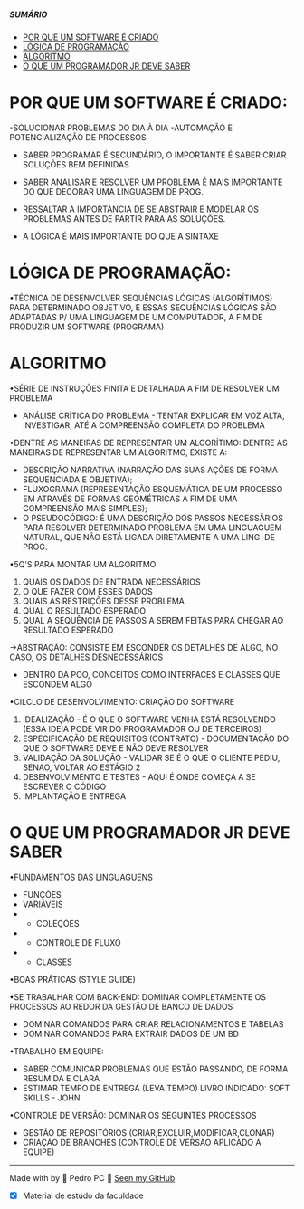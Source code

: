 <h5>SUMÁRIO</h5>

- [POR QUE UM SOFTWARE É CRIADO](#por-que-um-software-é-criado)
- [LÓGICA DE PROGRAMAÇÃO](#lógica-de-programação)
-  [ALGORITMO](#algoritmo)
- [O QUE UM PROGRAMADOR JR DEVE SABER](#o-que-um-programador-jr-deve-saber)

# POR QUE UM SOFTWARE É CRIADO:

 -SOLUCIONAR PROBLEMAS DO DIA À DIA
 -AUTOMAÇÃO E POTENCIALIZAÇÃO DE PROCESSOS

 - SABER PROGRAMAR É SECUNDÁRIO, O IMPORTANTE É SABER CRIAR SOLUÇÕES BEM DEFINIDAS

 - SABER ANALISAR E RESOLVER UM PROBLEMA É MAIS IMPORTANTE DO QUE DECORAR UMA LINGUAGEM DE PROG.
	
 - RESSALTAR A IMPORTÂNCIA DE SE ABSTRAIR E MODELAR OS PROBLEMAS ANTES DE PARTIR PARA AS SOLUÇÕES.

 - A LÓGICA É MAIS IMPORTANTE DO QUE A SINTAXE

 # LÓGICA DE PROGRAMAÇÃO:
 
 •TÉCNICA DE DESENVOLVER SEQUÊNCIAS LÓGICAS (ALGORÍTIMOS) PARA DETERMINADO OBJETIVO, E 
 ESSAS SEQUÊNCIAS LÓGICAS SÃO ADAPTADAS P/ UMA LINGUAGEM DE UM COMPUTADOR, A FIM DE PRODUZIR UM SOFTWARE (PROGRAMA)

# ALGORITMO 
 •SÉRIE DE INSTRUÇÕES FINITA E DETALHADA A FIM DE  RESOLVER UM PROBLEMA
 - ANÁLISE CRÍTICA DO PROBLEMA - TENTAR EXPLICAR EM VOZ ALTA, INVESTIGAR, ATÉ A COMPREENSÃO COMPLETA DO PROBLEMA

 •DENTRE AS MANEIRAS DE REPRESENTAR UM ALGORÍTIMO: DENTRE AS MANEIRAS DE REPRESENTAR UM ALGORITMO, EXISTE A: 
  - DESCRIÇÃO NARRATIVA (NARRAÇÃO DAS SUAS AÇÕES DE FORMA SEQUENCIADA E OBJETIVA); 
  - FLUXOGRAMA (REPRESENTAÇÃO ESQUEMÁTICA DE UM PROCESSO EM ATRAVÉS DE FORMAS GEOMÉTRICAS A FIM DE UMA COMPREENSÃO MAIS SIMPLES); 
  - O PSEUDOCÓDIGO: É UMA DESCRIÇÃO DOS PASSOS NECESSÁRIOS PARA RESOLVER DETERMINADO PROBLEMA EM UMA LINGUAGUEM NATURAL, 
  QUE NÃO ESTÁ LIGADA DIRETAMENTE A UMA LING. DE PROG.

 •5Q'S PARA MONTAR UM ALGORITMO
 1. QUAIS OS DADOS DE ENTRADA NECESSÁRIOS 	
 2. O QUE FAZER COM ESSES DADOS			                
 3. QUAIS AS RESTRIÇÕES DESSE PROBLEMA
 4. QUAL O RESULTADO ESPERADO
 5. QUAL A SEQUÊNCIA DE PASSOS A SEREM FEITAS PARA CHEGAR AO RESULTADO ESPERADO

->ABSTRAÇÃO: CONSISTE EM ESCONDER OS DETALHES DE ALGO, NO CASO, OS DETALHES DESNECESSÁRIOS
 - DENTRO DA POO, CONCEITOS COMO INTERFACES E CLASSES QUE ESCONDEM ALGO

 •CILCLO DE DESENVOLVIMENTO: CRIAÇÃO DO SOFTWARE
 1. IDEALIZAÇÃO - É O QUE O SOFTWARE VENHA ESTÁ RESOLVENDO (ESSA IDEIA PODE VIR DO PROGRAMADOR OU DE TERCEIROS)
 2. ESPECIFICAÇÃO DE REQUISITOS (CONTRATO) - DOCUMENTAÇÃO DO QUE O SOFTWARE DEVE E NÃO DEVE RESOLVER 
 3. VALIDAÇÃO DA SOLUÇÃO - VALIDAR SE É O QUE O CLIENTE PEDIU, SENAO, VOLTAR AO ESTÁGIO 2
 4. DESENVOLVIMENTO E TESTES - AQUI É ONDE COMEÇA A SE ESCREVER O CÓDIGO
 5. IMPLANTAÇÃO E ENTREGA 

# O QUE UM PROGRAMADOR JR DEVE SABER
 •FUNDAMENTOS DAS LINGUAGUENS
 - FUNÇÕES
 - VARIÁVEIS
 - * COLEÇÕES
 - * CONTROLE DE FLUXO
 - * CLASSES

 •BOAS PRÁTICAS (STYLE GUIDE)

 •SE TRABALHAR COM BACK-END: DOMINAR COMPLETAMENTE OS PROCESSOS AO REDOR DA GESTÃO DE BANCO DE DADOS
 - DOMINAR COMANDOS PARA CRIAR RELACIONAMENTOS E TABELAS
 - DOMINAR COMANDOS PARA EXTRAIR DADOS DE UM BD

 •TRABALHO EM EQUIPE: 
 - SABER COMUNICAR PROBLEMAS QUE ESTÃO PASSANDO, DE FORMA RESUMIDA E CLARA
 - ESTIMAR TEMPO DE ENTREGA (LEVA TEMPO)
 LIVRO INDICADO: SOFT SKILLS - JOHN

 •CONTROLE DE VERSÃO: DOMINAR OS SEGUINTES PROCESSOS
 - GESTÃO DE REPOSITÓRIOS (CRIAR,EXCLUIR,MODIFICAR,CLONAR)
 - CRIAÇÃO DE BRANCHES (CONTROLE DE VERSÃO APLICADO A EQUIPE)

 ---
Made with by 💙 Pedro PC 👋 <a href="https://github.com/pedroliveirahm">Seen my GitHub</a>


- [x] Material de estudo da faculdade